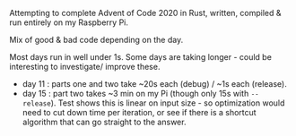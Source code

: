 Attempting to complete Advent of Code 2020 in Rust, written, compiled & run entirely on my Raspberry Pi.

Mix of good & bad code depending on the day.

Most days run in well under 1s.  Some days are taking longer - could be interesting to investigate/ improve these.

- day 11 : parts one and two take ~20s each (debug) / ~1s each (release).
- day 15 : part two takes ~3 min on my Pi (though only 15s with `--release`).  Test shows this is linear on input size - so optimization would need to cut down time per iteration, or see if there is a shortcut algorithm that can go straight to the answer.
